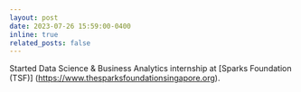 ```yaml
---
layout: post
date: 2023-07-26 15:59:00-0400
inline: true
related_posts: false
---
```


Started Data Science & Business Analytics internship at [Sparks Foundation (TSF)] (https://www.thesparksfoundationsingapore.org).
